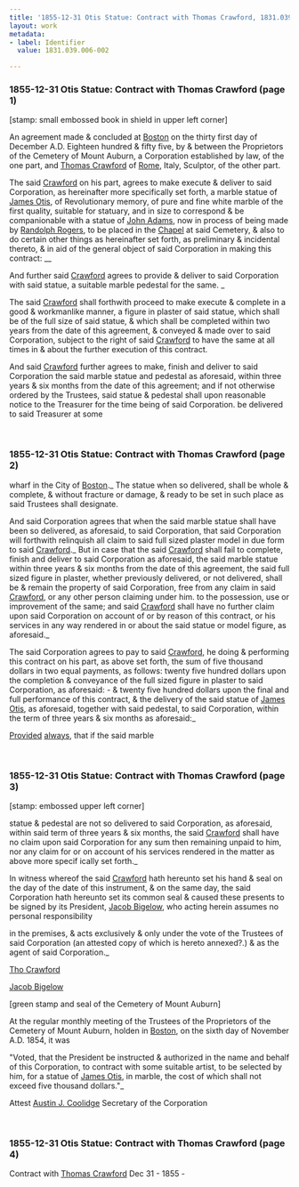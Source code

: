 ```yaml
---
title: '1855-12-31 Otis Statue: Contract with Thomas Crawford, 1831.039.006-002'
layout: work
metadata:
- label: Identifier
  value: 1831.039.006-002

---
```

<div class="pages">
<div id="page-1130696">
<h3><a name="page-1130696">1855-12-31 Otis Statue: Contract with Thomas Crawford (page 1)</a></h3>
<div class="page-content">
<p>[stamp: small embossed book in shield in upper left corner]</p>
<p>An agreement made &amp; concluded at <a href='/pages/subjects/52559' title='Boston, MA'>Boston</a> on<span class='line-break'> </span>the <date when='1855-12-31'>thirty first day of December A.D. Eighteen hundred &amp;<span class='line-break'> </span>fifty five</date>, by &amp; between the Proprietors of the Cemetery<span class='line-break'> </span>of Mount Auburn, a Corporation established by law, of the<span class='line-break'> </span>one part, and <a href='/pages/subjects/53236' title='Crawford, Thomas'>Thomas Crawford</a> of <a href='/pages/subjects/52564' title='Rome, Italy'>Rome</a>, Italy,<span class='line-break'> </span>Sculptor, of the other part.</p>
<p>The said <a href='/pages/subjects/53236' title='Crawford, Thomas'>Crawford</a> on his part, agrees to make<span class='line-break'> </span>execute &amp; deliver to said Corporation, as hereinafter more<span class='line-break'> </span>specifically set forth, a marble statue of <a href='/pages/subjects/54268' title='James Otis Statue'>James Otis</a>, of<span class='line-break'> </span>Revolutionary memory, of pure and fine white marble of the<span class='line-break'> </span>first quality, suitable for statuary, and in size to correspond<span class='line-break'> </span>&amp; be companionable with a statue of <a href='/pages/subjects/52561' title='John Adams Statue'>John Adams</a>, now<span class='line-break'> </span>in process of being made by <a href='/pages/subjects/52560' title='Rogers, Randolph'>Randolph Rogers</a>, to be<span class='line-break'> </span>placed in the <a href='/pages/subjects/53239' title='Bigelow Chapel'><!--Bigelow-->Chapel</a> at said Cemetery, &amp; also to do certain<span class='line-break'> </span>other things as hereinafter set forth, as preliminary &amp; incidental<span class='line-break'> </span>thereto, &amp; in aid of the general object of said Corporation<span class='line-break'> </span>in making this contract: __</p>
<p>And further said <a href='/pages/subjects/53236' title='Crawford, Thomas'>Crawford</a> agrees to provide &amp; deliver<span class='line-break'> </span>to said Corporation with said statue, a suitable marble<span class='line-break'> </span>pedestal for the same. _</p>
<p>The said <a href='/pages/subjects/53236' title='Crawford, Thomas'>Crawford</a> shall forthwith proceed to make<span class='line-break'> </span>execute &amp; complete in a good &amp; workmanlike manner, a figure<span class='line-break'> </span>in plaster of said statue, which shall be of the full size<span class='line-break'> </span>of said statue, &amp; which shall be completed within two<span class='line-break'> </span>years from the date of this agreement, &amp; conveyed &amp; made<span class='line-break'> </span>over to said Corporation, subject to the right of said <a href='/pages/subjects/53236' title='Crawford, Thomas'>Crawford</a><span class='line-break'> </span>to have the same at all times in &amp; about the further execu<span class='line-break'></span>tion of this contract.</p>
<p>And said <a href='/pages/subjects/53236' title='Crawford, Thomas'>Crawford</a> further agrees to make, finish<span class='line-break'> </span>and deliver to said Corporation the said marble statue<span class='line-break'> </span>and pedestal as aforesaid, within three years &amp; six months<span class='line-break'> </span>from the date of this agreement; and if not otherwise ordered<span class='line-break'> </span>by the Trustees, said statue &amp; pedestal shall upon reason<span class='line-break'></span>able notice to the Treasurer for the time being of said<span class='line-break'> </span>Corporation. be delivered to said Treasurer at some<span class='line-break'> </span></p>
</div>
</div>
<br />
<div id="page-1130697">
<h3><a name="page-1130697">1855-12-31 Otis Statue: Contract with Thomas Crawford (page 2)</a></h3>
<div class="page-content">
<p>wharf in the City of <a href='/pages/subjects/52559' title='Boston, MA'>Boston</a>._ The statue when so<span class='line-break'> </span>delivered, shall be whole &amp; complete, &amp; without fracture<span class='line-break'> </span>or damage, &amp; ready to be set in such place as said<span class='line-break'> </span>Trustees shall designate.</p>
<p>And said Corporation agrees that when the said<span class='line-break'> </span>marble statue shall have been so delivered, as aforesaid,<span class='line-break'> </span>to said Corporation, that said Corporation will forthwith<span class='line-break'> </span>relinquish all claim to said full sized plaster model<span class='line-break'> </span>in due form to said <a href='/pages/subjects/53236' title='Crawford, Thomas'>Crawford</a>._ But in case that<span class='line-break'> </span>the said <a href='/pages/subjects/53236' title='Crawford, Thomas'>Crawford</a> shall fail to complete, finish and<span class='line-break'> </span>deliver to said Corporation as aforesaid, the said<span class='line-break'> </span>marble statue within three years &amp; six months from the<span class='line-break'> </span>date of this agreement, the said full sized figure in<span class='line-break'> </span>plaster, whether previously delivered, or not delivered,<span class='line-break'> </span>shall be &amp; remain the property of said Corporation, free<span class='line-break'> </span>from any claim in said <a href='/pages/subjects/53236' title='Crawford, Thomas'>Crawford</a>, or any other person<span class='line-break'> </span>claiming under him. to the possession, use or improvement<span class='line-break'> </span>of the same; and said <a href='/pages/subjects/53236' title='Crawford, Thomas'>Crawford</a> shall have no<span class='line-break'> </span>further claim upon said Corporation on account of<span class='line-break'> </span>or by reason of this contract, or his services in any<span class='line-break'> </span>way rendered in or about the said statue or model<span class='line-break'> </span>figure, as aforesaid._</p>
<p>The said Corporation agrees to pay to<span class='line-break'> </span>said <a href='/pages/subjects/53236' title='Crawford, Thomas'>Crawford</a>, he doing &amp; performing this contract<span class='line-break'> </span>on his part, as above set forth, the sum of five<span class='line-break'> </span>thousand dollars in two equal payments, as follows:<span class='line-break'> </span>twenty five hundred dollars upon the completion &amp;<span class='line-break'> </span>conveyance of the full sized figure in plaster to said<span class='line-break'> </span>Corporation, as aforesaid: - &amp; twenty five hundred dollars<span class='line-break'> </span>upon the final and full performance of this contract, &amp;<span class='line-break'> </span>the delivery of the said statue of <a href='/pages/subjects/54268' title='James Otis Statue'>James Otis</a>, as<span class='line-break'> </span>aforesaid, together with said pedestal, to said Cor<span class='line-break'></span>poration, within the term of three years &amp; six months<span class='line-break'> </span>as aforesaid:_</p>
<p><ins>Provided</ins> <ins>always</ins>, that if the said marble</p>
</div>
</div>
<br />
<div id="page-1130698">
<h3><a name="page-1130698">1855-12-31 Otis Statue: Contract with Thomas Crawford (page 3)</a></h3>
<div class="page-content">
<p>[stamp: embossed upper left corner]</p>
<p>statue &amp; pedestal are not so delivered to said Corpora<span class='line-break'></span>tion, as aforesaid, within said term of three years<span class='line-break'> </span>&amp; six months, the said <a href='/pages/subjects/53236' title='Crawford, Thomas'>Crawford</a> shall have no claim<span class='line-break'> </span>upon said Corporation for any sum then remaining un<span class='line-break'></span>paid to him, nor any claim for or on account of his<span class='line-break'> </span>services rendered in the matter as above more specif<span class='line-break'> </span>ically set forth._</p>
<p>In witness whereof the said <a href='/pages/subjects/53236' title='Crawford, Thomas'>Crawford</a><span class='line-break'> </span>hath hereunto set his hand &amp; seal on the day of the<span class='line-break'> </span>date of this instrument, &amp; on the same day, the said<span class='line-break'> </span>Corporation hath hereunto set its common seal &amp; caused<span class='line-break'> </span>these presents to be signed by its President, <a href='/pages/subjects/52529' title='Bigelow, Jacob'>Jacob Bigelow</a>,<span class='line-break'> </span>who acting herein assumes no personal responsibility</p>
<p>in the premises, &amp; acts exclusively &amp; only under the vote of<span class='line-break'> </span>the Trustees of said Corporation (an attested copy of which<span class='line-break'> </span>is hereto annexed?.) &amp; as the agent of said Corporation._</p>
<p><a href='/pages/subjects/53236' title='Crawford, Thomas'>Tho Crawford</a></p>
<p><a href='/pages/subjects/52529' title='Bigelow, Jacob'>Jacob Bigelow</a></p>
<p>[green stamp and seal of the Cemetery of Mount Auburn]</p>
<p>At the regular monthly meeting of the Trustees of<span class='line-break'> </span>the Proprietors of the Cemetery of Mount Auburn, holden<span class='line-break'> </span>in <a href='/pages/subjects/52559' title='Boston, MA'>Boston</a>, on the <date when='1854-11-06'>sixth day of November A.D. 1854</date>, it was</p>
<p>"Voted, that the President be instructed &amp; authorized in<span class='line-break'> </span>the name and behalf of this Corporation, to contract with some<span class='line-break'> </span>suitable artist, to be selected by him, for a statue of <a href='/pages/subjects/54268' title='James Otis Statue'>James<span class='line-break'> </span>Otis</a>, in marble, the cost of which shall not exceed five<span class='line-break'> </span>thousand dollars."_</p>
<p>Attest <a href='/pages/subjects/53157' title='Coolidge, Austin J.'>Austin J. Coolidge</a><span class='line-break'> </span>Secretary of the Corporation</p>
</div>
</div>
<br />
<div id="page-1130699">
<h3><a name="page-1130699">1855-12-31 Otis Statue: Contract with Thomas Crawford (page 4)</a></h3>
<div class="page-content">
<p>Contract with<span class='line-break'> </span><a href='/pages/subjects/53236' title='Crawford, Thomas'>Thomas Crawford</a><span class='line-break'> </span><date when='1855-12-31'>Dec 31 - 1855</date> -</p>
</div>
</div>
<br />
</div>
